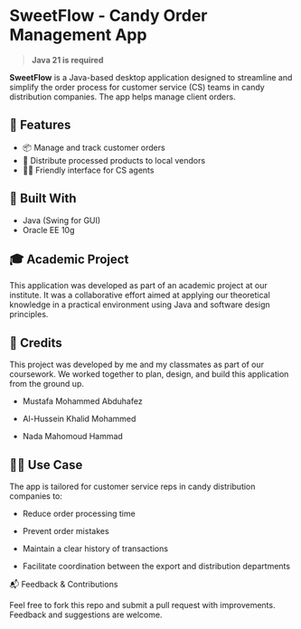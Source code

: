 # SweetFlow - Candy Order Management App

> **Java 21 is required**

**SweetFlow** is a Java-based desktop application designed to streamline and simplify the order process for customer service (CS) teams in candy distribution companies. The app helps manage client orders.

## 🚀 Features

- 📦 Manage and track customer orders
- 🛒 Distribute processed products to local vendors
- 🧑‍💻 Friendly interface for CS agents

## 🧱 Built With

- Java (Swing for GUI)
- Oracle EE 10g

## 🎓 Academic Project

This application was developed as part of an academic project at our institute. It was a collaborative effort aimed at applying our theoretical knowledge in a practical environment using Java and software design principles.

## 🤝 Credits

This project was developed by me and my classmates as part of our coursework. We worked together to plan, design, and build this application from the ground up.

   - Mustafa Mohammed Abduhafez

   - Al-Hussein Khalid Mohammed

   - Nada Mahomoud Hammad

## 👨‍💼 Use Case

The app is tailored for customer service reps in candy distribution companies to:

   - Reduce order processing time

   - Prevent order mistakes

   - Maintain a clear history of transactions

   - Facilitate coordination between the export and distribution departments

📬 Feedback & Contributions

Feel free to fork this repo and submit a pull request with improvements. Feedback and suggestions are welcome.
